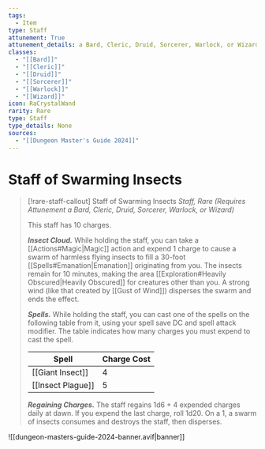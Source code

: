 ```yaml
---
tags:
  - Item
type: Staff
attunement: True
attunement_details: a Bard, Cleric, Druid, Sorcerer, Warlock, or Wizard
classes:
  - "[[Bard]]"
  - "[[Cleric]]"
  - "[[Druid]]"
  - "[[Sorcerer]]"
  - "[[Warlock]]"
  - "[[Wizard]]"
icon: RaCrystalWand
rarity: Rare
type: Staff
type_details: None
sources: 
  - "[[Dungeon Master's Guide 2024]]"
---
```

# Staff of Swarming Insects
>[!rare-staff-callout] Staff of Swarming Insects
>_Staff, Rare (Requires Attunement a Bard, Cleric, Druid, Sorcerer, Warlock, or Wizard)_
>
>This staff has 10 charges.
>
>**_Insect Cloud._** While holding the staff, you can take a [[Actions#Magic\|Magic]] action and expend 1 charge to cause a swarm of harmless flying insects to fill a 30-foot [[Spells#Emanation\|Emanation]] originating from you. The insects remain for 10 minutes, making the area [[Exploration#Heavily Obscured\|Heavily Obscured]] for creatures other than you. A strong wind (like that created by [[Gust of Wind]]) disperses the swarm and ends the effect.
>
>**_Spells._** While holding the staff, you can cast one of the spells on the following table from it, using your spell save DC and spell attack modifier. The table indicates how many charges you must expend to cast the spell.
>
>|Spell|Charge Cost|
>|---|---|
>|[[Giant Insect]]|4|
>|[[Insect Plague]]|5|
>
>**_Regaining Charges._** The staff regains 1d6 + 4 expended charges daily at dawn. If you expend the last charge, roll 1d20. On a 1, a swarm of insects consumes and destroys the staff, then disperses.
>


![[dungeon-masters-guide-2024-banner.avif|banner]]